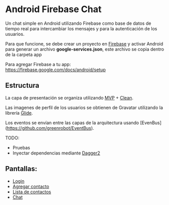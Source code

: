# Android Firebase Chat

Un chat simple en Android utilizando Firebase como base de datos de tiempo real para intercambiar los mensajes y para la autenticación de los usuarios.

Para que funcione, se debe crear un proyecto en [Firebase](https://www.firebase.com/) y activar Android para generar un archivo __google-services.json__, este archivo se copia dentro de la carpeta app

Para agregar Firebase a tu app: https://firebase.google.com/docs/android/setup

## Estructura

La capa de presentación se organiza utilizando [MVP](http://antonioleiva.com/mvp-android) + [Clean](https://8thlight.com/blog/uncle-bob/2012/08/13/the-clean-architecture.html).

Las imagenes de perfil de los usuarios se obtienen de Gravatar utilizando la librería [Glide](https://github.com/bumptech/glide).

Los eventos se envían entre las capas de la arquitectura usando [EvenBus] (https://github.com/greenrobot/EventBus).

TODO:
* Pruebas
* Inyectar dependencias mediante [Dagger2](https://github.com/google/dagger) 

## Pantallas:

* [Login](./screenshots/1-login.png)
* [Agregar contacto](./screenshots/2-add_contact.png)
* [Lista de contactos](./screenshots/3-user_list.png)
* [Chat](./screenshots/4-chat.png)
